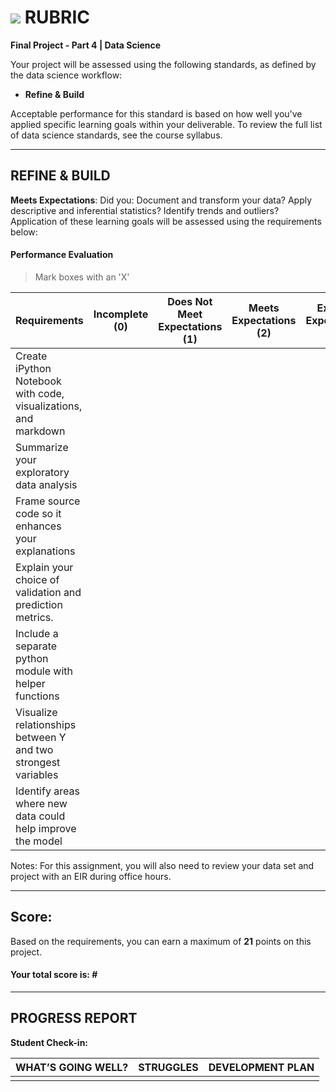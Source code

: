 # ![](https://ga-dash.s3.amazonaws.com/production/assets/logo-9f88ae6c9c3871690e33280fcf557f33.png) RUBRIC
**Final Project - Part 4 | Data Science** 	 						

Your project will be assessed using the following standards, as defined by the data science workflow:

- **Refine & Build**

Acceptable performance for this standard is based on how well you've applied specific learning goals within your deliverable. To review the full list of data science standards, see the course syllabus.

---

## REFINE & BUILD
**Meets Expectations**: Did you: Document and transform your data? Apply descriptive and inferential statistics? Identify trends and outliers? Application of these learning goals will be assessed using the requirements below:

#### Performance Evaluation
> Mark boxes with an 'X'

| Requirements | Incomplete (0) | Does Not Meet Expectations (1) | Meets Expectations (2) | Exceeds Expectations (3) |
|---|---|---|---|---|
| Create iPython Notebook with code, visualizations, and markdown | | | | |
| Summarize your exploratory data analysis | | | | |
| Frame source code so it enhances your explanations | | | | |
| Explain your choice of validation and prediction metrics. | | | | |
| Include a separate python module with helper functions | | | | |
| Visualize relationships between Y and two strongest variables | | | | |
| Identify areas where new data could help improve the model | | | | |


Notes: For this assignment, you will also need to review your data set and project with an EIR during office hours.

---

## Score:
Based on the requirements, you can earn a maximum of  **21**  points on this project. 

#### Your total score is: **#**



---

## PROGRESS REPORT
**Student Check-in:**

|WHAT’S GOING WELL?|STRUGGLES|DEVELOPMENT PLAN|
|---|---|---|
| | | |

